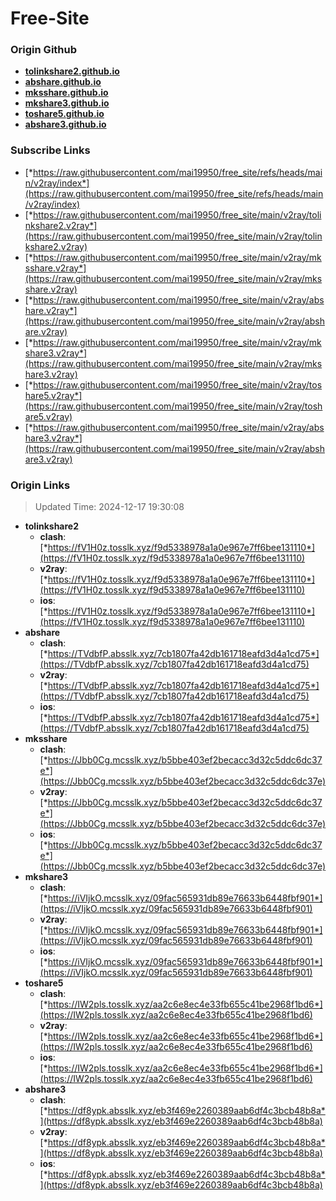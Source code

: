 # Free-Site

### Origin Github

- [**tolinkshare2.github.io**](https://github.com/tolinkshare2/tolinkshare2.github.io)
- [**abshare.github.io**](https://github.com/abshare/abshare.github.io)
- [**mksshare.github.io**](https://github.com/mksshare/mksshare.github.io)
- [**mkshare3.github.io**](https://github.com/mkshare3/mkshare3.github.io)
- [**toshare5.github.io**](https://github.com/toshare5/toshare5.github.io)
- [**abshare3.github.io**](https://github.com/abshare3/abshare3.github.io)

### Subscribe Links

- [*https://raw.githubusercontent.com/mai19950/free_site/refs/heads/main/v2ray/index*](https://raw.githubusercontent.com/mai19950/free_site/refs/heads/main/v2ray/index)
- [*https://raw.githubusercontent.com/mai19950/free_site/main/v2ray/tolinkshare2.v2ray*](https://raw.githubusercontent.com/mai19950/free_site/main/v2ray/tolinkshare2.v2ray)
- [*https://raw.githubusercontent.com/mai19950/free_site/main/v2ray/mksshare.v2ray*](https://raw.githubusercontent.com/mai19950/free_site/main/v2ray/mksshare.v2ray)
- [*https://raw.githubusercontent.com/mai19950/free_site/main/v2ray/abshare.v2ray*](https://raw.githubusercontent.com/mai19950/free_site/main/v2ray/abshare.v2ray)
- [*https://raw.githubusercontent.com/mai19950/free_site/main/v2ray/mkshare3.v2ray*](https://raw.githubusercontent.com/mai19950/free_site/main/v2ray/mkshare3.v2ray)
- [*https://raw.githubusercontent.com/mai19950/free_site/main/v2ray/toshare5.v2ray*](https://raw.githubusercontent.com/mai19950/free_site/main/v2ray/toshare5.v2ray)
- [*https://raw.githubusercontent.com/mai19950/free_site/main/v2ray/abshare3.v2ray*](https://raw.githubusercontent.com/mai19950/free_site/main/v2ray/abshare3.v2ray)

### Origin Links

> Updated Time: 2024-12-17 19:30:08

- **tolinkshare2**
  - **clash**: [*https://fV1H0z.tosslk.xyz/f9d5338978a1a0e967e7ff6bee131110*](https://fV1H0z.tosslk.xyz/f9d5338978a1a0e967e7ff6bee131110)
  - **v2ray**: [*https://fV1H0z.tosslk.xyz/f9d5338978a1a0e967e7ff6bee131110*](https://fV1H0z.tosslk.xyz/f9d5338978a1a0e967e7ff6bee131110)
  - **ios**: [*https://fV1H0z.tosslk.xyz/f9d5338978a1a0e967e7ff6bee131110*](https://fV1H0z.tosslk.xyz/f9d5338978a1a0e967e7ff6bee131110)
- **abshare**
  - **clash**: [*https://TVdbfP.absslk.xyz/7cb1807fa42db161718eafd3d4a1cd75*](https://TVdbfP.absslk.xyz/7cb1807fa42db161718eafd3d4a1cd75)
  - **v2ray**: [*https://TVdbfP.absslk.xyz/7cb1807fa42db161718eafd3d4a1cd75*](https://TVdbfP.absslk.xyz/7cb1807fa42db161718eafd3d4a1cd75)
  - **ios**: [*https://TVdbfP.absslk.xyz/7cb1807fa42db161718eafd3d4a1cd75*](https://TVdbfP.absslk.xyz/7cb1807fa42db161718eafd3d4a1cd75)
- **mksshare**
  - **clash**: [*https://Jbb0Cg.mcsslk.xyz/b5bbe403ef2becacc3d32c5ddc6dc37e*](https://Jbb0Cg.mcsslk.xyz/b5bbe403ef2becacc3d32c5ddc6dc37e)
  - **v2ray**: [*https://Jbb0Cg.mcsslk.xyz/b5bbe403ef2becacc3d32c5ddc6dc37e*](https://Jbb0Cg.mcsslk.xyz/b5bbe403ef2becacc3d32c5ddc6dc37e)
  - **ios**: [*https://Jbb0Cg.mcsslk.xyz/b5bbe403ef2becacc3d32c5ddc6dc37e*](https://Jbb0Cg.mcsslk.xyz/b5bbe403ef2becacc3d32c5ddc6dc37e)
- **mkshare3**
  - **clash**: [*https://iVIjkO.mcsslk.xyz/09fac565931db89e76633b6448fbf901*](https://iVIjkO.mcsslk.xyz/09fac565931db89e76633b6448fbf901)
  - **v2ray**: [*https://iVIjkO.mcsslk.xyz/09fac565931db89e76633b6448fbf901*](https://iVIjkO.mcsslk.xyz/09fac565931db89e76633b6448fbf901)
  - **ios**: [*https://iVIjkO.mcsslk.xyz/09fac565931db89e76633b6448fbf901*](https://iVIjkO.mcsslk.xyz/09fac565931db89e76633b6448fbf901)
- **toshare5**
  - **clash**: [*https://IW2pls.tosslk.xyz/aa2c6e8ec4e33fb655c41be2968f1bd6*](https://IW2pls.tosslk.xyz/aa2c6e8ec4e33fb655c41be2968f1bd6)
  - **v2ray**: [*https://IW2pls.tosslk.xyz/aa2c6e8ec4e33fb655c41be2968f1bd6*](https://IW2pls.tosslk.xyz/aa2c6e8ec4e33fb655c41be2968f1bd6)
  - **ios**: [*https://IW2pls.tosslk.xyz/aa2c6e8ec4e33fb655c41be2968f1bd6*](https://IW2pls.tosslk.xyz/aa2c6e8ec4e33fb655c41be2968f1bd6)
- **abshare3**
  - **clash**: [*https://df8ypk.absslk.xyz/eb3f469e2260389aab6df4c3bcb48b8a*](https://df8ypk.absslk.xyz/eb3f469e2260389aab6df4c3bcb48b8a)
  - **v2ray**: [*https://df8ypk.absslk.xyz/eb3f469e2260389aab6df4c3bcb48b8a*](https://df8ypk.absslk.xyz/eb3f469e2260389aab6df4c3bcb48b8a)
  - **ios**: [*https://df8ypk.absslk.xyz/eb3f469e2260389aab6df4c3bcb48b8a*](https://df8ypk.absslk.xyz/eb3f469e2260389aab6df4c3bcb48b8a)
